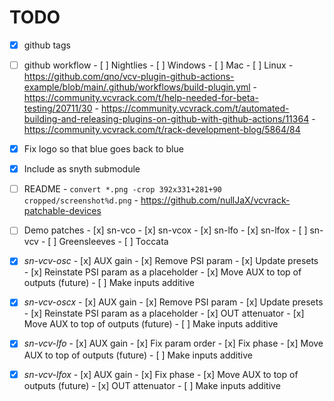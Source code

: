 # TODO

- [x] github tags
- [ ] github workflow
      - [ ] Nightlies
            - [ ] Windows
            - [ ] Mac
            - [ ] Linux
      - https://github.com/qno/vcv-plugin-github-actions-example/blob/main/.github/workflows/build-plugin.yml
      - https://community.vcvrack.com/t/help-needed-for-beta-testing/20711/30
      - https://community.vcvrack.com/t/automated-building-and-releasing-plugins-on-github-with-github-actions/11364
      - https://community.vcvrack.com/t/rack-development-blog/5864/84

- [x] Fix logo so that blue goes back to blue
- [x] Include as snyth submodule

- [ ] README
      - `convert *.png -crop 392x331+281+90 cropped/screenshot%d.png`
      - https://github.com/nullJaX/vcvrack-patchable-devices

- [ ] Demo patches
      - [x] sn-vco
      - [x] sn-vcox
      - [x] sn-lfo
      - [x] sn-lfox
      - [ ] sn-vcv
      - [ ] Greensleeves
      - [ ] Toccata

- [x] _sn-vcv-osc_
      - [x] AUX gain
      - [x] Remove PSI param
      - [x] Update presets
      - [x] Reinstate PSI param as a placeholder
      - [x] Move AUX to top of outputs (future)
      - [ ] Make inputs additive

- [x] _sn-vcv-oscx_
      - [x] AUX gain
      - [x] Remove PSI param
      - [x] Update presets
      - [x] Reinstate PSI param as a placeholder
      - [x] OUT attenuator
      - [x] Move AUX to top of outputs (future)
      - [ ] Make inputs additive

- [x] _sn-vcv-lfo_
      - [x] AUX gain
      - [x] Fix param order
      - [x] Fix phase
      - [x] Move AUX to top of outputs (future)
      - [ ] Make inputs additive

- [x] _sn-vcv-lfox_
      - [x] AUX gain
      - [x] Fix phase
      - [x] Move AUX to top of outputs (future)
      - [x] OUT attenuator
      - [ ] Make inputs additive

